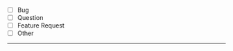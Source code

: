 <!--- 
This is a comment, and it is only here for information. It will not show up in your issue.
Before you submit an issue, be sure you have read through the Code of Conduct.
https://github.com/Purpzie/RPC/blob/master/.github/CODE_OF_CONDUCT.md

Please select one or more of the following options.
--->
- [ ] Bug
- [ ] Question
- [ ] Feature Request
- [ ] Other
-----
<!--- Describe in detail below. --->

